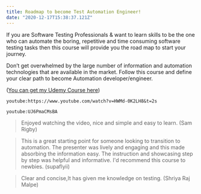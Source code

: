 ```yaml
---
title: Roadmap to become Test Automation Engineer!
date: "2020-12-17T15:38:37.121Z"
---
```


If you are Software Testing Professionals & want to learn skills to be the one who can automate the boring, repetitive and time consuming software testing tasks then this course will provide you the road map to start your journey.

Don’t get overwhelmed by the large number of information and automation technologies that are available in the market. Follow this course and define your clear path to become Automation developer/engineer.

([You can get my Udemy Course here](https://www.udemy.com/course/road-map-to-become-test-automation-engineer/?referralCode=0CF887F5712A3306049F))

<!-- #1: Embed through web URL -->
`youtube:https://www.youtube.com/watch?v=HWMd-0K2LH8&t=2s`

<!-- #2: Embed through video ID -->
`youtube:UJ6PmaCMsBA`

> Enjoyed watching the video, nice and simple and easy to learn. (Sam Rigby)

> This is a great starting point for someone looking to transition to automation. The presenter was lively and engaging and this made absorbing the information easy. The instruction and showcasing step by step was helpful and informative. I'd recommend this course to newbies. (supaflyii)

> Clear and concise,It has given me knowledge on testing. (Shriya Raj Malpe)